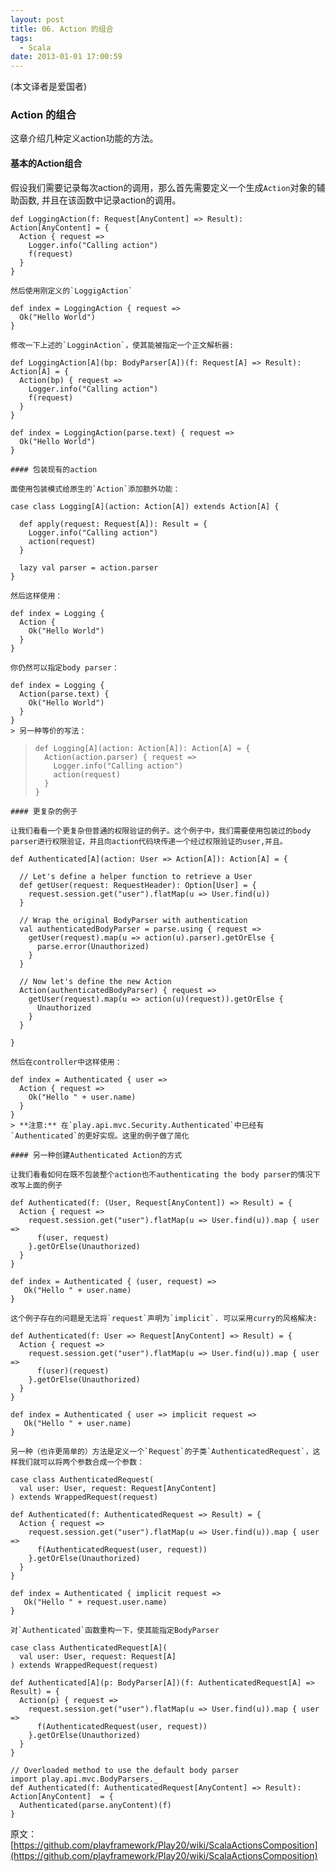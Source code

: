 ```yaml
---
layout: post
title: 06. Action 的组合
tags:
  - Scala
date: 2013-01-01 17:00:59
---
```


(本文译者是爱国者)

### Action 的组合

这章介绍几种定义action功能的方法。

#### 基本的Action组合

假设我们需要记录每次action的调用，那么首先需要定义一个生成`Action`对象的辅助函数, 并且在该函数中记录action的调用。

    def LoggingAction(f: Request[AnyContent] => Result): Action[AnyContent] = {
      Action { request =>
        Logger.info("Calling action")
        f(request)
      }
    }

    然后使用刚定义的`LoggigAction`

    def index = LoggingAction { request =>
      Ok("Hello World")    
    }

    修改一下上述的`LogginAction`，使其能被指定一个正文解析器:

    def LoggingAction[A](bp: BodyParser[A])(f: Request[A] => Result): Action[A] = {
      Action(bp) { request =>
        Logger.info("Calling action")
        f(request)
      }
    }

    def index = LoggingAction(parse.text) { request =>
      Ok("Hello World")    
    }

    #### 包装现有的action

    面使用包装模式给原生的`Action`添加额外功能：

    case class Logging[A](action: Action[A]) extends Action[A] {

      def apply(request: Request[A]): Result = {
        Logger.info("Calling action")
        action(request)
      }

      lazy val parser = action.parser
    }

    然后这样使用：

    def index = Logging { 
      Action { 
        Ok("Hello World")
      }
    }

    你仍然可以指定body parser：

    def index = Logging { 
      Action(parse.text) { 
        Ok("Hello World")
      }
    }
    > 另一种等价的写法：
> 
>     def Logging[A](action: Action[A]): Action[A] = {
>       Action(action.parser) { request =>
>         Logger.info("Calling action")
>         action(request)
>       }
>     }

    #### 更复杂的例子

    让我们看看一个更复杂但普通的权限验证的例子。这个例子中，我们需要使用包装过的body parser进行权限验证，并且向action代码块传递一个经过权限验证的user,并且。

    def Authenticated[A](action: User => Action[A]): Action[A] = {

      // Let's define a helper function to retrieve a User
      def getUser(request: RequestHeader): Option[User] = {
        request.session.get("user").flatMap(u => User.find(u))
      }

      // Wrap the original BodyParser with authentication
      val authenticatedBodyParser = parse.using { request =>
        getUser(request).map(u => action(u).parser).getOrElse {
          parse.error(Unauthorized)
        }          
      }

      // Now let's define the new Action
      Action(authenticatedBodyParser) { request =>
        getUser(request).map(u => action(u)(request)).getOrElse {
          Unauthorized
        }
      }

    }

    然后在controller中这样使用：

    def index = Authenticated { user =>
      Action { request =>
        Ok("Hello " + user.name)      
      }
    }
    > **注意:** 在`play.api.mvc.Security.Authenticated`中已经有`Authenticated`的更好实现。这里的例子做了简化

    #### 另一种创建Authenticated Action的方式

    让我们看看如何在既不包装整个action也不authenticating the body parser的情况下改写上面的例子

    def Authenticated(f: (User, Request[AnyContent]) => Result) = {
      Action { request =>
        request.session.get("user").flatMap(u => User.find(u)).map { user =>
          f(user, request)
        }.getOrElse(Unauthorized)      
      }
    }

    def index = Authenticated { (user, request) =>
       Ok("Hello " + user.name)    
    }

    这个例子存在的问题是无法将`request`声明为`implicit`. 可以采用curry的风格解决:

    def Authenticated(f: User => Request[AnyContent] => Result) = {
      Action { request =>
        request.session.get("user").flatMap(u => User.find(u)).map { user =>
          f(user)(request)
        }.getOrElse(Unauthorized)     
      }
    }

    def index = Authenticated { user => implicit request =>
       Ok("Hello " + user.name)    
    }

    另一种（也许更简单的）方法是定义一个`Request`的子类`AuthenticatedRequest`，这样我们就可以将两个参数合成一个参数：

    case class AuthenticatedRequest(
      val user: User, request: Request[AnyContent]
    ) extends WrappedRequest(request)

    def Authenticated(f: AuthenticatedRequest => Result) = {
      Action { request =>
        request.session.get("user").flatMap(u => User.find(u)).map { user =>
          f(AuthenticatedRequest(user, request))
        }.getOrElse(Unauthorized)            
      }
    }

    def index = Authenticated { implicit request =>
       Ok("Hello " + request.user.name)    
    }

    对`Authenticated`函数重构一下，使其能指定BodyParser

    case class AuthenticatedRequest[A](
      val user: User, request: Request[A]
    ) extends WrappedRequest(request)

    def Authenticated[A](p: BodyParser[A])(f: AuthenticatedRequest[A] => Result) = {
      Action(p) { request =>
        request.session.get("user").flatMap(u => User.find(u)).map { user =>
          f(AuthenticatedRequest(user, request))
        }.getOrElse(Unauthorized)      
      }
    }

    // Overloaded method to use the default body parser
    import play.api.mvc.BodyParsers._
    def Authenticated(f: AuthenticatedRequest[AnyContent] => Result): Action[AnyContent]  = {
      Authenticated(parse.anyContent)(f)
    }

原文：[https://github.com/playframework/Play20/wiki/ScalaActionsComposition](https://github.com/playframework/Play20/wiki/ScalaActionsComposition)